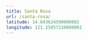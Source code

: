 ```yaml
---
title: Santa Rosa
url: /santa-rosa/
latitude: 14.043624500000002
longitude: 121.25057210000001
---
```


